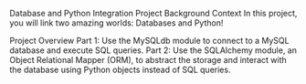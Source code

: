 Database and Python Integration Project
Background Context
In this project, you will link two amazing worlds: Databases and Python!

Project Overview
Part 1: Use the MySQLdb module to connect to a MySQL database and execute SQL queries.
Part 2: Use the SQLAlchemy module, an Object Relational Mapper (ORM), to abstract the storage and interact with the database using Python objects instead of SQL queries.
